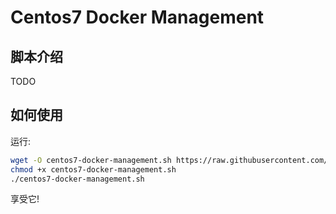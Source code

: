 # Centos7 Docker Management

## 脚本介绍

TODO

## 如何使用

运行:

```bash
wget -O centos7-docker-management.sh https://raw.githubusercontent.com/lgou2w/l2scripts/master/centos7-docker-management/run.sh
chmod +x centos7-docker-management.sh
./centos7-docker-management.sh
```

享受它!
